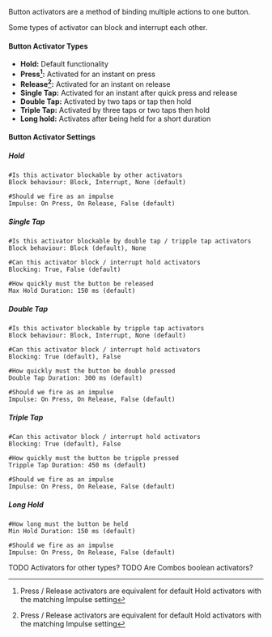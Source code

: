 Button activators are a method of binding multiple actions to one button. 

Some types of activator can block and interrupt each other.

#### Button Activator Types
- **Hold:** Default functionality
- **Press[^1]:** Activated for an instant on press
- **Release[^1]:** Activated for an instant on release
- **Single Tap:** Activated for an instant after quick press and release
- **Double Tap:** Activated by two taps or tap then hold
- **Triple Tap:** Activated by three taps or two taps then hold
- **Long hold:** Activates after being held for a short duration

[^1]: Press / Release activators are equivalent for default Hold activators with the matching Impulse setting

#### Button Activator Settings
##### Hold
~~~
#Is this activator blockable by other activators
Block behaviour: Block, Interrupt, None (default)

#Should we fire as an impulse
Impulse: On Press, On Release, False (default)
~~~
##### Single Tap
```
#Is this activator blockable by double tap / tripple tap activators
Block behaviour: Block (default), None

#Can this activator block / interrupt hold activators
Blocking: True, False (default)

#How quickly must the button be released
Max Hold Duration: 150 ms (default)
```
##### Double Tap
```
#Is this activator blockable by tripple tap activators
Block behaviour: Block, Interrupt, None (default)

#Can this activator block / interrupt hold activators
Blocking: True (default), False

#How quickly must the button be double pressed
Double Tap Duration: 300 ms (default)

#Should we fire as an impulse
Impulse: On Press, On Release, False (default)
```
##### Triple Tap
```
#Can this activator block / interrupt hold activators
Blocking: True (default), False

#How quickly must the button be tripple pressed
Tripple Tap Duration: 450 ms (default)

#Should we fire as an impulse
Impulse: On Press, On Release, False (default)
```
##### Long Hold
```
#How long must the button be held
Min Hold Duration: 150 ms (default)

#Should we fire as an impulse
Impulse: On Press, On Release, False (default)
```

TODO Activators for other types?
TODO Are Combos boolean activators?